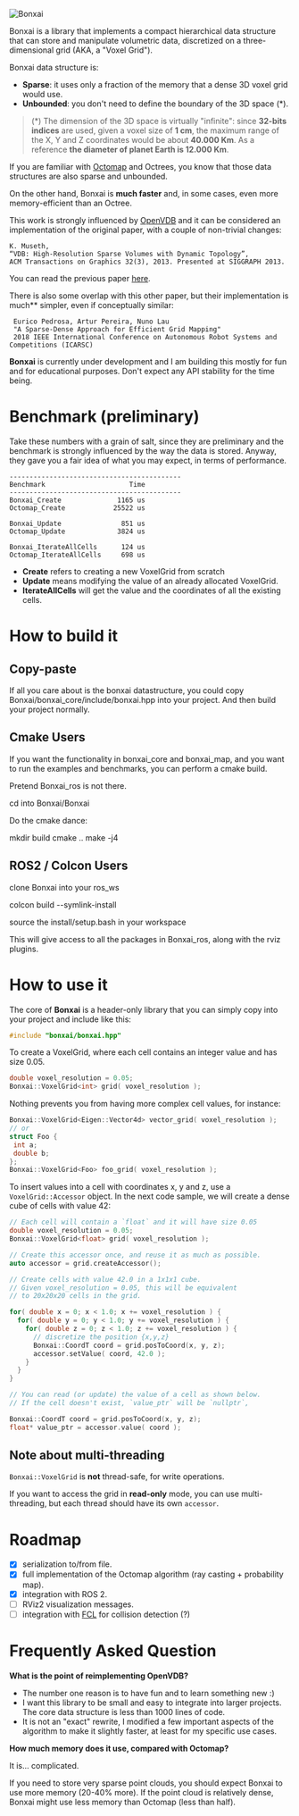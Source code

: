 ![Bonxai](doc/bonxai.png)

Bonxai is a library that implements a compact hierarchical data structure that
can store and manipulate volumetric data, discretized on a three-dimensional
grid (AKA, a "Voxel Grid").

Bonxai data structure is:

- **Sparse**: it uses only a fraction of the memory that a dense 3D voxel grid would use.
- **Unbounded**: you don't need to define the boundary of the 3D space (*).

>(*) The dimension of the 3D space is virtually "infinite":
since **32-bits indices** are used, given a voxel size of **1 cm**,
the maximum range of the X, Y and Z coordinates would be about **40.000 Km**.
As a reference **the diameter of planet Earth is 12.000 Km**.

If you are familiar with [Octomap](https://octomap.github.io/) and Octrees, you know
that those data structures are also sparse and unbounded.

On the other hand, Bonxai is **much faster** and, in some cases, even more memory-efficient
than an Octree.

This work is strongly influenced by [OpenVDB](https://www.openvdb.org/) and it can be considered
an implementation of the original paper, with a couple of non-trivial changes:

    K. Museth, 
    “VDB: High-Resolution Sparse Volumes with Dynamic Topology”,
    ACM Transactions on Graphics 32(3), 2013. Presented at SIGGRAPH 2013.
    
You can read the previous paper [here](http://www.museth.org/Ken/Publications_files/Museth_TOG13.pdf).

There is also some overlap with this other paper, but their implementation is much** simpler,
even if conceptually similar:

     Eurico Pedrosa, Artur Pereira, Nuno Lau 
     "A Sparse-Dense Approach for Efficient Grid Mapping"
     2018 IEEE International Conference on Autonomous Robot Systems and Competitions (ICARSC)


**Bonxai** is currently under development and I am building this mostly for fun and for
educational purposes. Don't expect any API stability for the time being.

# Benchmark (preliminary)

Take these numbers with a grain of salt, since they are preliminary and the benchmark is 
strongly influenced by the way the data is stored.
Anyway, they gave you a fair idea of what you may expect, in terms of performance.

```
-------------------------------------------
Benchmark                     Time      
-------------------------------------------
Bonxai_Create              1165 us  
Octomap_Create            25522 us  

Bonxai_Update               851 us  
Octomap_Update             3824 us  

Bonxai_IterateAllCells      124 us
Octomap_IterateAllCells     698 us
```

- **Create** refers to creating a new VoxelGrid from scratch
- **Update** means modifying the value of an already allocated VoxelGrid.
- **IterateAllCells** will get the value and the coordinates of all the existing cells.

# How to build it

## Copy-paste

If all you care about is the bonxai datastructure, you could copy Bonxai/bonxai_core/include/bonxai.hpp into your project. And then build your project normally.

## Cmake Users

If you want the functionality in bonxai_core and bonxai_map, and you want to run the examples and benchmarks, you can perform a cmake build.

Pretend Bonxai_ros is not there.

cd into Bonxai/Bonxai

Do the cmake dance:

mkdir build
cmake ..
make -j4

## ROS2 / Colcon Users

clone Bonxai into your ros_ws

colcon build --symlink-install

source the install/setup.bash in your workspace

This will give access to all the packages in Bonxai_ros, along with the rviz plugins.

# How to use it

The core of **Bonxai** is a header-only library that you can simply copy into your project
and include like this:

```c++
#include "bonxai/bonxai.hpp"
```

To create a VoxelGrid, where each cell contains an integer value and has size 0.05.

```c++
double voxel_resolution = 0.05;
Bonxai::VoxelGrid<int> grid( voxel_resolution );
```

Nothing prevents you from having more complex cell values, for instance:

```c++
Bonxai::VoxelGrid<Eigen::Vector4d> vector_grid( voxel_resolution );
// or
struct Foo {
 int a;
 double b;
};
Bonxai::VoxelGrid<Foo> foo_grid( voxel_resolution );
```

To insert values into a cell with coordinates x, y and z, use a
`VoxelGrid::Accessor` object.
In the next code sample, we will create a dense cube of cells with value 42:

```c++
// Each cell will contain a `float` and it will have size 0.05
double voxel_resolution = 0.05;
Bonxai::VoxelGrid<float> grid( voxel_resolution );

// Create this accessor once, and reuse it as much as possible.
auto accessor = grid.createAccessor();

// Create cells with value 42.0 in a 1x1x1 cube.
// Given voxel_resolution = 0.05, this will be equivalent
// to 20x20x20 cells in the grid.

for( double x = 0; x < 1.0; x += voxel_resolution ) {
  for( double y = 0; y < 1.0; y += voxel_resolution ) {
    for( double z = 0; z < 1.0; z += voxel_resolution ) {
      // discretize the position {x,y,z}
      Bonxai::CoordT coord = grid.posToCoord(x, y, z);
      accessor.setValue( coord, 42.0 );
    }
  }
}

// You can read (or update) the value of a cell as shown below.
// If the cell doesn't exist, `value_ptr` will be `nullptr`, 

Bonxai::CoordT coord = grid.posToCoord(x, y, z);
float* value_ptr = accessor.value( coord );
```

## Note about multi-threading

`Bonxai::VoxelGrid` is **not** thread-safe, for write operations.

If you want to access the grid in **read-only** mode, you can
use multi-threading, but each thread should have its own 
`accessor`.

# Roadmap

- [x] serialization to/from file.
- [x] full implementation of the Octomap algorithm (ray casting + probability map).
- [x] integration with ROS 2.
- [ ] RViz2 visualization messages.
- [ ] integration with [FCL](https://github.com/flexible-collision-library/fcl) for collision detection (?)

# Frequently Asked Question

**What is the point of reimplementing OpenVDB?**

- The number one reason is to have fun and to learn something new :)
- I want this library to be small and easy to integrate into larger projects.
  The core data structure is less than 1000 lines of code.
- It is not an "exact" rewrite, I modified a few important aspects of the algorithm
    to make it slightly faster, at least for my specific use cases.

**How much memory does it use, compared with Octomap?**

It is... complicated.

If you need to store very sparse point clouds, you should expect Bonxai to use more memory (20-40% more).
If the point cloud is relatively dense, Bonxai might use less memory than Octomap (less than half).


